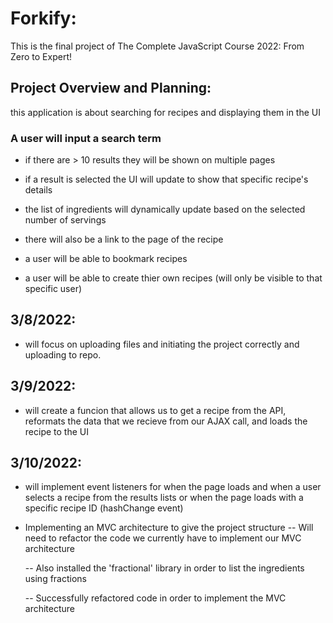# Forkify:

This is the final project of The Complete JavaScript Course 2022: From Zero to Expert!

## Project Overview and Planning:

this application is about searching for recipes and displaying them in the UI

### A user will input a search term

- if there are > 10 results they will be shown on multiple pages
- if a result is selected the UI will update to show that specific recipe's details
- the list of ingredients will dynamically update based on the selected number of servings
- there will also be a link to the page of the recipe

- a user will be able to bookmark recipes
- a user will be able to create thier own recipes (will only be visible to that specific user)

## 3/8/2022:

- will focus on uploading files and initiating the project correctly and uploading to repo.

## 3/9/2022:

- will create a funcion that allows us to get a recipe from the API, reformats the data that we recieve from our AJAX call, and loads the recipe to the UI

## 3/10/2022:

- will implement event listeners for when the page loads and when a user selects a recipe from the results lists or when the page loads with a specific recipe ID (hashChange event)

- Implementing an MVC architecture to give the project structure
  -- Will need to refactor the code we currently have to implement our MVC architecture

  -- Also installed the 'fractional' library in order to list the ingredients using fractions

  -- Successfully refactored code in order to implement the MVC architecture

